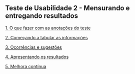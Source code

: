## Teste de Usabilidade 2 - Mensurando e entregando resultados


[1. O que fazer com as anotações do teste]()

[2. Começando a tabular as informações]()

[3. Ocorrências e sugestões]()

[4. Apresentando os resultados]()

[5. Melhora contínua]()

